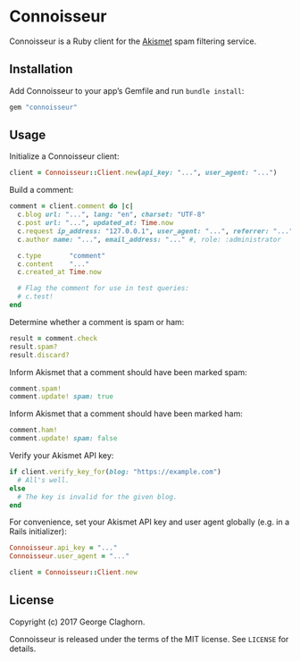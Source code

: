 # Connoisseur

Connoisseur is a Ruby client for the [Akismet](https://akismet.com) spam filtering service.

## Installation

Add Connoisseur to your app’s Gemfile and run `bundle install`:

```ruby
gem "connoisseur"
```

## Usage

Initialize a Connoisseur client:

```ruby
client = Connoisseur::Client.new(api_key: "...", user_agent: "...")
```

Build a comment:

```ruby
comment = client.comment do |c|
  c.blog url: "...", lang: "en", charset: "UTF-8"
  c.post url: "...", updated_at: Time.now
  c.request ip_address: "127.0.0.1", user_agent: "...", referrer: "..."
  c.author name: "...", email_address: "..." #, role: :administrator

  c.type       "comment"
  c.content    "..."
  c.created_at Time.now

  # Flag the comment for use in test queries:
  # c.test!
end
```

Determine whether a comment is spam or ham:

```ruby
result = comment.check
result.spam?
result.discard?
```

Inform Akismet that a comment should have been marked spam:

```ruby
comment.spam!
comment.update! spam: true
```

Inform Akismet that a comment should have been marked ham:

```ruby
comment.ham!
comment.update! spam: false
```

Verify your Akismet API key:

```ruby
if client.verify_key_for(blog: "https://example.com")
  # All's well.
else
  # The key is invalid for the given blog.
end
```

For convenience, set your Akismet API key and user agent globally (e.g. in a Rails initializer):

```ruby
Connoisseur.api_key = "..."
Connoisseur.user_agent = "..."

client = Connoisseur::Client.new
```

## License

Copyright (c) 2017 George Claghorn.

Connoisseur is released under the terms of the MIT license. See `LICENSE` for details.
